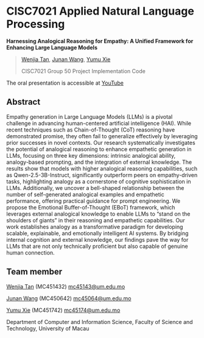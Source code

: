 # CISC7021 Applied Natural Language Processing

**Harnessing Analogical Reasoning for Empathy: A Unified Framework for Enhancing Large Language Models**           
> [Wenjia Tan](https://github.com/wenjiatanplus), [Junan Wang](https://github.com/AlessaJUAN), [Yumu Xie](https://github.com/mc451742)
> 
> CISC7021 Group 50 Project Implementation Code

The oral presentation is accessible at [YouTube](https://youtu.be/2KdLAMHYQ-0)

## Abstract

Empathy generation in Large Language Models (LLMs) is a pivotal challenge in advancing human-centered artificial intelligence (HAI). While recent techniques such as Chain-of-Thought (CoT) reasoning have demonstrated promise, they often fail to generalize effectively by leveraging prior successes in novel contexts. Our research systematically investigates the potential of analogical reasoning to enhance empathetic generation in LLMs, focusing on three key dimensions: intrinsic analogical ability, analogy-based prompting, and the integration of external knowledge. The results show that models with higher analogical reasoning capabilities, such as Qwen-2.5-3B-Instruct, significantly outperform peers on empathy-driven tasks, highlighting analogy as a cornerstone of cognitive sophistication in LLMs. Additionally, we uncover a bell-shaped relationship between the number of self-generated analogical examples and empathetic performance, offering practical guidance for prompt engineering. We propose the Emotional Buffer-of-Thought (EBoT) framework, which leverages external analogical knowledge to enable LLMs to “stand on the shoulders of giants” in their reasoning and empathetic capabilities. Our work establishes analogy as a transformative paradigm for developing scalable, explainable, and emotionally intelligent AI systems. By bridging internal cognition and external knowledge, our findings pave the way for LLMs that are not only technically proficient but also capable of genuine human connection.

## Team member

[Wenjia Tan](https://github.com/wenjiatanplus) (MC451432) mc45143@um.edu.mo

[Junan Wang](https://github.com/AlessaJUAN) (MC450642) mc45064@um.edu.mo

[Yumu Xie](https://github.com/mc451742) (MC451742) mc45174@um.edu.mo

Department of Computer and Information Science, Faculty of Science and Technology, University of Macau
